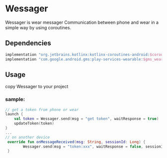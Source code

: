 # Wessager
Wessager is wear messager
Communication between phone and wear in a simple way by using coroutines.

## Dependencies
```gradle
implementation "org.jetbrains.kotlinx:kotlinx-coroutines-android:$coroutines_version"
implementation "com.google.android.gms:play-services-wearable:$gms_wearable_version"
```
## Usage
copy Wessager to your project

### sample:
```kotlin
// get a token from phone or wear
launch {
    val token = Wessager.send(msg = "get token", waitResponse = true)
    updateToken(token)
}
...
// on another device
 override fun onMessageReceived(msg: String, sessionId: Long) {
        Wessager.send(msg = "token:xxx", waitResponse = false, sessionId = sessionId)
 }
```